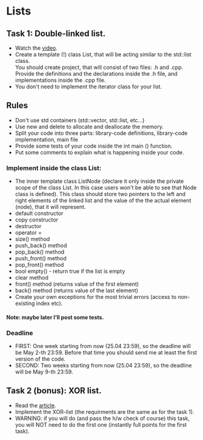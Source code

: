 # Lists

## Task 1: Double-linked list.

+ Watch the [video](https://www.youtube.com/watch?v=DMqlCXrFY0k).
+ Create a template (!) class List, that will be acting similar to the std::list class. \
You should create project, that will consist of two files: .h and .cpp.
Provide the definitions and the declarations inside the .h file, and implementations inside the .cpp file.
+ You don't need to implement the iterator class for your list.

## Rules
+ Don't use std containers (std::vector, std::list, etc...)
+ Use new and delete to allocate and deallocate the memory.
+ Split your code into three parts:
library-code definitions, library-code implementation, main file
+ Provide some tests of your code inside the int main () function.
+ Put some comments to explain what is happening inside your code.

### Implement inside the class List:
+ The inner template class ListNode<T> (declare it only inside
the private scope of the class List. In this case users won't be able to see
that Node class is defined). This class should store two pointers to the left
and right elements of the linked list and the value of the the actual element (node), that
it will represent.
+ default constructor
+ copy constructor
+ destructor
+ operator =
+ size() method
+ push_back() method
+ pop_back() method
+ push_front() method
+ pop_front() method
+ bool empty() - return true if the list is empty
+ clear method
+ front() method (returns value of the first element)
+ back() method (returns value of the last element)
+ Create your own exceptions for the most trivial errors (access to non-existing index etc).


#### Note: maybe later I'll post some tests.

### Deadline
+ FIRST: One week starting from now (25.04 23:59), so the deadline will be May 2-th 23:59.
Before that time you should send me at least the first version of the code.
+ SECOND: Two weeks starting from now (25.04 23:59), so the deadline will be May 9-th 23:59.



## Task 2 (bonus): XOR list.

+ Read the [article](https://en.wikipedia.org/wiki/XOR_linked_list).
+ Implement the XOR-list (the requirments are the same as for the task 1).
+ WARNING: if you will do (and pass the h/w check of course) this task, you will NOT need to do the first one (instantly full points for the first task).
